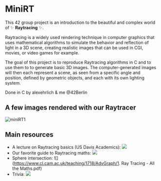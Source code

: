 # MiniRT

This 42 group project is an introduction to the beautiful and complex world of ✨ **Raytracing** ✨.

Raytracing is a widely used rendering technique in computer graphics that uses mathematical algorithms to simulate the behavior and reflection of light in a 3D scene, creating realistic images that can be used in CGI, movies, or video games for example.

The goal of this project is to reproduce Raytracing algorithms in C and to use them to to generate basic 3D images. The computer-generated images will then each represent a scene, as seen from a specific angle and position, defined by geometric objects, and each with its own lighting system.

Done in C by alexehrlich & me @42Berlin

## A few images rendered with our Raytracer

![miniRT1](https://github.com/dubmix/42-miniRT/assets/104844198/adeba6a2-e39b-4740-b101-6756a7d9350b)

## Main resources

- A lecture on Raytracing basics (US Davis Academics): ![](https://www.youtube.com/watch?v=Ahp6LDQnK4Y)
- Our favorite guide to Raytracing maths: ![](https://www.gabrielgambetta.com/computer-graphics-from-scratch/)
- Sphere intersection: ![](https://www.cl.cam.ac.uk/teaching/1718/AdvGraph/1. Ray Tracing - All the Maths.pdf)
- Trivia: ![](https://blogs.nvidia.com/blog/2018/08/01/ray-tracing-global-illumination-turner-whitted/)
